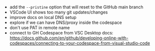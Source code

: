 - add the `--pristine` option that will reset to the GitHub main branch
- VSCode UI shows too many git updates/changes
- improve docs on local DNS setup
- explore if we can have DNS/proxy inside the codespace
- don't use PAT in remote name
- connect to GH Codespace from VSC Desktop docs: https://docs.github.com/en/github/developing-online-with-codespaces/connecting-to-your-codespace-from-visual-studio-code